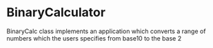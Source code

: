 # BinaryCalculator
BinaryCalc  class implements an application which converts a range of numbers which the users specifies from  base10 to the base 2
